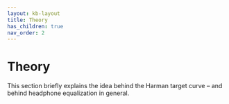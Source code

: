 ```yaml
---
layout: kb-layout
title: Theory
has_children: true
nav_order: 2
---
```


# Theory

This section briefly explains the idea behind the Harman target curve – and behind headphone equalization in general.
